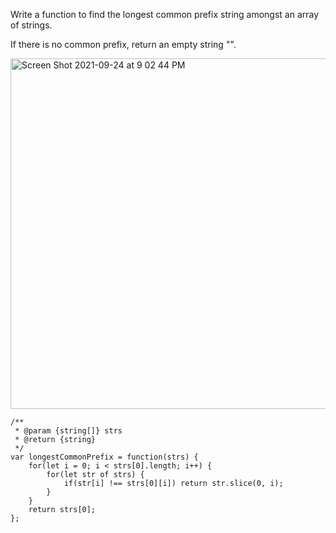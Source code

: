 Write a function to find the longest common prefix string amongst an array of strings.

If there is no common prefix, return an empty string "".


<img width="561" alt="Screen Shot 2021-09-24 at 9 02 44 PM" src="https://user-images.githubusercontent.com/37787994/134757223-80983f82-3ee3-4b29-8e38-2377b7cf3929.png">


```JS
/**
 * @param {string[]} strs
 * @return {string}
 */
var longestCommonPrefix = function(strs) {
    for(let i = 0; i < strs[0].length; i++) {
        for(let str of strs) {
            if(str[i] !== strs[0][i]) return str.slice(0, i);
        }
    }
    return strs[0];
};
``` 
